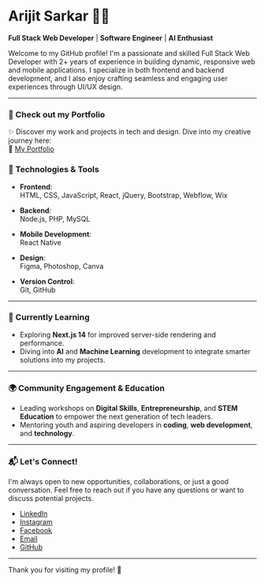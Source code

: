 # Arijit Sarkar 👨‍💻

**Full Stack Web Developer** | **Software Engineer** | **AI Enthusiast**

Welcome to my GitHub profile! I'm a passionate and skilled Full Stack Web Developer with 2+ years of experience in building dynamic, responsive web and mobile applications. I specialize in both frontend and backend development, and I also enjoy crafting seamless and engaging user experiences through UI/UX design.

---

### 🌟 Check out my Portfolio

✨ Discover my work and projects in tech and design. Dive into my creative journey here:  
🔗 [My Portfolio](https://lnkd.in/dp7r7FQM)


### 🚀 Technologies & Tools

- **Frontend**:  
  HTML, CSS, JavaScript, React, jQuery, Bootstrap, Webflow, Wix

- **Backend**:  
  Node.js, PHP, MySQL

- **Mobile Development**:  
  React Native

- **Design**:  
  Figma, Photoshop, Canva

- **Version Control**:  
  Git, GitHub

---

### 🎯 Currently Learning

- Exploring **Next.js 14** for improved server-side rendering and performance.  
- Diving into **AI** and **Machine Learning** development to integrate smarter solutions into my projects.

---

### 🌍 Community Engagement & Education

- Leading workshops on **Digital Skills**, **Entrepreneurship**, and **STEM Education** to empower the next generation of tech leaders.  
- Mentoring youth and aspiring developers in **coding**, **web development**, and **technology**.

---
### 📬 Let's Connect!

I'm always open to new opportunities, collaborations, or just a good conversation. Feel free to reach out if you have any questions or want to discuss potential projects.

- [LinkedIn](https://lnkd.in/d_rZjsfZ)   
- [Instagram](https://lnkd.in/duFzjYXa)  
- [Facebook](https://lnkd.in/d8i5hhRa)  
- [Email](mailto:arijitsarkar2230@gmail.com)
- [GitHub](https://lnkd.in/daafVrtV) 

---

Thank you for visiting my profile! 🚀
